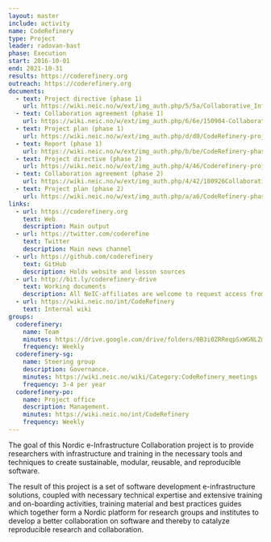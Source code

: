 ```yaml
---
layout: master
include: activity
name: CodeRefinery
type: Project
leader: radovan-bast
phase: Execution
start: 2016-10-01
end: 2021-10-31
results: https://coderefinery.org
outreach: https://coderefinery.org
documents:
  - text: Project directive (phase 1)
    url: https://wiki.neic.no/w/ext/img_auth.php/5/5a/Collaborative_Infrastructure_for_Scientific_Software_Project_directive.doc
  - text: Collaboration agreement (phase 1)
    url: https://wiki.neic.no/w/ext/img_auth.php/6/6e/150904-Collaborative_Infrastructure_for_Scientific_Software_Collaboration_Agreement.pdf
  - text: Project plan (phase 1)
    url: https://wiki.neic.no/w/ext/img_auth.php/d/d0/CodeRefinery-project-plan-v1.0.pdf
  - text: Report (phase 1)
    url: https://wiki.neic.no/w/ext/img_auth.php/b/be/CodeRefinery-phase1-report.pdf
  - text: Project directive (phase 2)
    url: https://wiki.neic.no/w/ext/img_auth.php/4/46/Coderefinery-project-directive-phase-2.pdf
  - text: Collaboration agreement (phase 2)
    url: https://wiki.neic.no/w/ext/img_auth.php/4/42/180926Collaboration_Agreement_for_CodeRefinery2_clean.pdf
  - text: Project plan (phase 2)
    url: https://wiki.neic.no/w/ext/img_auth.php/a/a6/CodeRefinery-phase-2-project-plan-v1.1.pdf
links:
  - url: https://coderefinery.org
    text: Web
    description: Main output
  - url: https://twitter.com/coderefine
    text: Twitter
    description: Main news channel
  - url: https://github.com/coderefinery
    text: GitHub
    description: Holds website and lesson sources
  - url: http://bit.ly/coderefinery-drive
    text: Working documents
    description: All NeIC-affiliates are welcome to request access from project lead
  - url: https://wiki.neic.no/int/CodeRefinery
    text: Internal wiki
groups:
  coderefinery:
    name: Team
    minutes: https://drive.google.com/drive/folders/0B3i0ZRReqpSxWGNLZmN4RmYzNUk
    frequency: Weekly
  coderefinery-sg:
    name: Steering group
    description: Governance.
    minutes: https://wiki.neic.no/wiki/Category:CodeRefinery_meetings
    frequency: 3-4 per year
  coderefinery-po:
    name: Project office
    description: Management.
    minutes: https://wiki.neic.no/int/CodeRefinery
    frequency: Weekly
---
```


The goal of this Nordic e-Infrastructure Collaboration project is to provide
researchers with infrastructure and training in the necessary tools and
techniques to create sustainable, modular, reusable, and reproducible software.

The result of this project is a set of software development e-infrastructure
solutions, coupled with necessary technical expertise and extensive training and
on-boarding activities, training material and best practices guides which
together form a Nordic platform for research groups and institutes to develop a
better collaboration on software and thereby to catalyze reproducible research
and collaboration.
